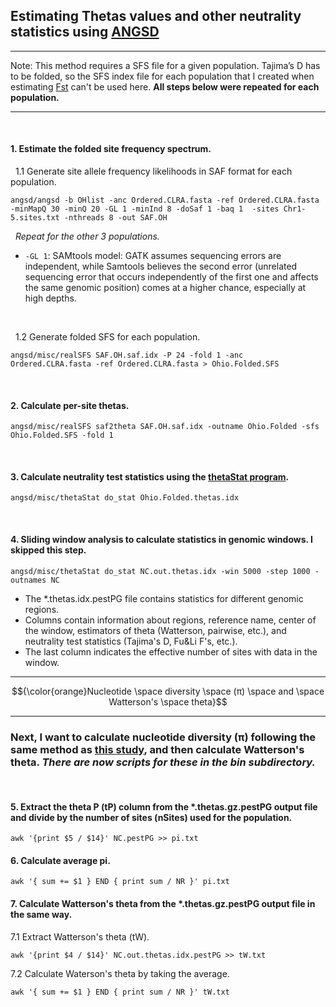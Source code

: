 ## Estimating Thetas values and other neutrality statistics using [ANGSD](http://popgen.dk/angsd/index.php/Thetas,Tajima,Neutrality_tests)
---
Note: This method requires a SFS file for a given population. Tajima’s D has to be folded, so the SFS index file for each population that I created when estimating [Fst](https://github.com/gausec/KingRailPopGen/blob/main/analyses/ANGSD/FST.md) can't be used here. **All steps below were repeated for each population.**
&nbsp;

--- 
&nbsp;

#### 1. Estimate the folded site frequency spectrum.
&nbsp; 1.1 Generate site allele frequency likelihoods in SAF format for each population.
```
angsd/angsd -b OHlist -anc Ordered.CLRA.fasta -ref Ordered.CLRA.fasta -minMapQ 30 -minQ 20 -GL 1 -minInd 8 -doSaf 1 -baq 1  -sites Chr1-5.sites.txt -nthreads 8 -out SAF.OH 
```
&nbsp; *Repeat for the other 3 populations.*

- `-GL 1`: SAMtools model: GATK assumes sequencing errors are independent, while Samtools believes the second error (unrelated sequencing error that occurs independently of the first one and affects the same genomic position) comes at a higher chance, especially at high depths.

&nbsp;

&nbsp; 1.2 Generate folded SFS for each population.
```
angsd/misc/realSFS SAF.OH.saf.idx -P 24 -fold 1 -anc Ordered.CLRA.fasta -ref Ordered.CLRA.fasta > Ohio.Folded.SFS 
```
&nbsp;

#### 2. Calculate per-site thetas.
```
angsd/misc/realSFS saf2theta SAF.OH.saf.idx -outname Ohio.Folded -sfs Ohio.Folded.SFS -fold 1
```

&nbsp;
#### 3. Calculate neutrality test statistics using the [thetaStat program](http://www.popgen.dk/angsd/index.php/ThetaStat).
```
angsd/misc/thetaStat do_stat Ohio.Folded.thetas.idx 
```
&nbsp;
#### 4. Sliding window analysis to calculate statistics in genomic windows. I skipped this step.
```
angsd/misc/thetaStat do_stat NC.out.thetas.idx -win 5000 -step 1000 -outnames NC
```
- The *.thetas.idx.pestPG file contains statistics for different genomic regions.
- Columns contain information about regions, reference name, center of the window, estimators of theta (Watterson, pairwise, etc.), and neutrality test statistics (Tajima's D, Fu&Li F's, etc.).
- The last column indicates the effective number of sites with data in the window.
&nbsp;
&nbsp;

---

$${\color{orange}Nucleotide \space diversity \space (π) \space and \space Watterson's \space theta}$$

---
### Next, I want to calculate nucleotide diversity (π) following the same method as [this study](https://bmcecolevol.biomedcentral.com/articles/10.1186/s12862-018-1209-y), and then calculate Watterson's theta. *There are now scripts for these in the bin subdirectory.*

&nbsp;

#### 5. Extract the theta P (tP) column from the *.thetas.gz.pestPG output file and divide by the number of sites (nSites) used for the population. 
```
awk '{print $5 / $14}' NC.pestPG >> pi.txt
```

#### 6. Calculate average pi.
```
awk '{ sum += $1 } END { print sum / NR }' pi.txt
```
#### 7. Calculate Watterson's theta from the *.thetas.gz.pestPG output file in the same way.
7.1 Extract Watterson's theta (tW).
```
awk '{print $4 / $14}' NC.out.thetas.idx.pestPG >> tW.txt
```
7.2 Calculate Waterson's theta by taking the average.
```
awk '{ sum += $1 } END { print sum / NR }' tW.txt
```
